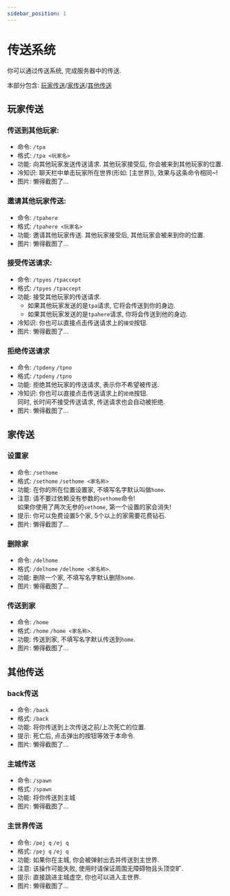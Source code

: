 ```yaml
---
sidebar_position: 1
---
```


# 传送系统
你可以通过传送系统, 完成服务器中的传送.

本部分包含: [玩家传送](#玩家传送)/[家传送](#家传送)/[其他传送](#其他传送)
## 玩家传送
### 传送到其他玩家:
- 命令: ```/tpa```
- 格式: ```/tpa <玩家名>```
- 功能: 向其他玩家发送传送请求. 其他玩家接受后, 你会被来到其他玩家的位置.
- 冷知识: 聊天栏中单击玩家所在世界(形如: [主世界]), 效果与这条命令相同~!
- 图片: 懒得截图了...
### 邀请其他玩家传送:
- 命令: ```/tpahere```
- 格式: ```/tpahere <玩家名>```
- 功能: 邀请其他玩家传送. 其他玩家接受后, 其他玩家会被来到你的位置.
- 图片: 懒得截图了...
### 接受传送请求:
- 命令: ```/tpyes``` ```/tpaccept```
- 格式: ```/tpyes``` ```/tpaccept```
- 功能: 接受其他玩家的传送请求.
  - 如果其他玩家发送的是```tpa```请求, 它将会传送到你的身边.
  - 如果其他玩家发送的是```tpahere```请求, 你将会传送到他的身边.
- 冷知识: 你也可以直接点击传送请求上的```接受```按钮.
- 图片: 懒得截图了...
### 拒绝传送请求
- 命令: ```/tpdeny``` ```/tpno```
- 格式: ```/tpdeny``` ```/tpno```
- 功能: 拒绝其他玩家的传送请求, 表示你不希望被传送.
- 冷知识: 你也可以直接点击传送请求上的```拒绝```按钮.\
  同时, 长时间不接受传送请求, 传送请求也会自动被拒绝.
- 图片: 懒得截图了...
## 家传送
### 设置家
- 命令: ```/sethome```
- 格式: ```/sethome``` ```/sethome <家名称>```
- 功能: 在你的所在位置设置家, 不填写名字默认叫做```home```.
- 注意: 请不要过依赖没有参数的```sethome```命令!\
  如果你使用了两次无参的```sethome```, 第一个设置的家会消失!
- 提示: 你可以免费设置5个家, 5个以上的家需要花费钻石.
- 图片: 懒得截图了...
### 删除家
- 命令: ```/delhome```
- 格式: ```/delhome``` ```/delhome <家名称>```.
- 功能: 删除一个家, 不填写名字默认删除```home```.
- 图片: 懒得截图了...
### 传送到家
- 命令: ```/home```
- 格式: ```/home``` ```/home <家名称>```.
- 功能: 传送到家, 不填写名字默认传送到```home```.
- 图片: 懒得截图了...
## 其他传送
### back传送
- 命令: ```/back```
- 格式: ```/back```
- 功能: 将你传送到上次传送之前/上次死亡的位置.
- 提示: 死亡后, 点击弹出的按钮等效于本命令.
- 图片: 懒得截图了...
### 主城传送
- 命令: ```/spawn```
- 格式: ```/spawn```
- 功能: 将你传送到主城
- 图片: 懒得截图了...
### 主世界传送
- 命令: ```/pej q``` ```/ej q```
- 格式: ```/pej q``` ```/ej q```
- 功能: 如果你在主城, 你会被弹射出去并传送到主世界.
- 注意: 该操作可能失败, 使用时请保证周围无障碍物且头顶空旷.
- 提示: 直接跳进主城虚空, 你也可以进入主世界.
- 图片: 懒得截图了...